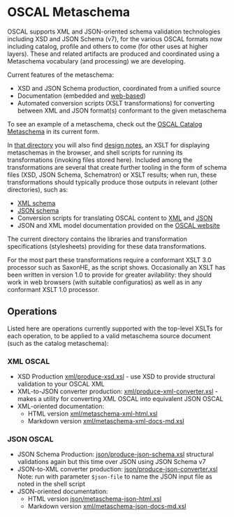 # OSCAL Metaschema

OSCAL supports XML and JSON-oriented schema validation technologies including XSD and JSON Schema (v7), for the various OSCAL formats now including catalog, profile and others to come (for other uses at higher layers). These and related artifacts are produced and coordinated using a Metaschema vocabulary (and processing) we are developing.

Current features of the metaschema:

* XSD and JSON Schema production, coordinated from a unified source
* Documentation (embedded and [web-based](https://pages.nist.gov/OSCAL/docs/schemas/))
* Automated conversion scripts (XSLT transformations) for converting between XML and JSON format(s) conformant to the given metaschema

To see an example of a metaschema, check out the [OSCAL Catalog Metaschema](../../src/metaschema/oscal-catalog-metaschema.xml) in its current form.

In [that directory](../../schema/metaschema) you will also find [design notes](../../src/metaschema/design-notes.md), an XSLT for displaying metaschemas in the browser, and shell scripts for running its transformations (invoking files stored here). Included among the transformations are several that create further tooling in the form of schema files (XSD, JSON Schema, Schematron) or XSLT results; when run, these transformations should typically produce those outputs in relevant (other directories), such as:

* [XML schema](../../xml/schema)
* [JSON schema](../../json/schema)
* Conversion scripts for translating OSCAL content to [XML](../../xml/convert) and [JSON](../../json/convert)
* JSON and XML model documentation provided on the [OSCAL website](https://pages.nist.gov/OSCAL/docs/schemas/)

The current directory contains the libraries and transformation specifications (stylesheets) providing for these data transformations.

For the most part these transformations require a conformant XSLT 3.0 processor such as SaxonHE, as the script shows. Occasionally an XSLT has been written in version 1.0 to provide for greater avilability: they should work in web browsers (with suitable configuratios) as well as in any conformant XSLT 1.0 processor.

## Operations

Listed here are operations currently supported with the top-level XSLTs for each operation, to be applied to a valid metaschema source document (such as the catalog metaschema):

### XML OSCAL

- XSD Production [xml/produce-xsd.xsl](xml/produce-xsd.xsl) - use XSD to provide structural validation to your OSCAL XML
- XML-to-JSON converter production: [xml/produce-xml-converter.xsl](xml/produce-xml-converter.xsl) - makes a utility for converting XML OSCAL into equivalent JSON OSCAL
- XML-oriented documentation:
  - HTML version [xml/metaschema-xml-html.xsl](xml/metaschema-xml-html.xsl)
  - Markdown version [xml/metaschema-xml-docs-md.xsl](xml/metaschema-xml-docs-md.xsl)

### JSON OSCAL

- JSON Schema Production: [json/produce-json-schema.xsl](json/produce-json-schema.xsl) structural validations again but this time over JSON using JSON Schema v7
- JSON-to-XML converter production: [json/produce-json-converter.xsl](xml/produce-json-converter.xsl) Note: run with parameter `$json-file` to name the JSON input file as noted in the shell script
- JSON-oriented documentation:
  - HTML version [json/metaschema-json-html.xsl](xml/metaschema-json-html.xsl)
  - Markdown version [xml/metaschema-json-docs-md.xsl](xml/metaschema-json-docs-md.xsl)
